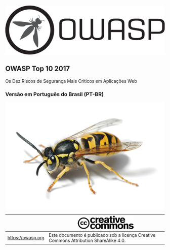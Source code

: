 ![OWASP LOGO](OWASP%20Top%2010/Top10/2017/pt-br/images/OWASP_logo.png)

## OWASP Top 10 2017

Os Dez Riscos de Segurança Mais Críticos em Aplicações Web 

### Versão em Português do Brasil (PT-BR) 

![WASP Logo URL TBA](OWASP%20Top%2010/Top10/2017/pt-br/images/front-wasp.png)

|  | ![Creative Commons License Logo](OWASP%20Top%2010/Top10/2017/pt-br/images/front-cc.png) |
| -- | -- |
| https://owasp.org | Este documento é publicado sob a licença Creative Commons Attribution ShareAlike 4.0. |





